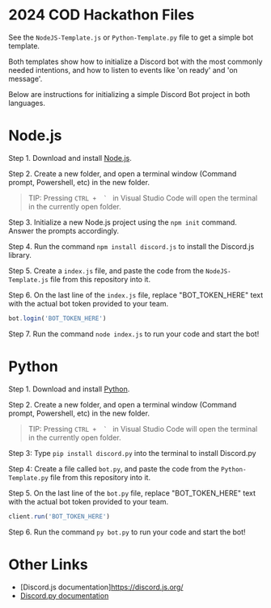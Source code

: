 # 2024 COD Hackathon Files

See the `NodeJS-Template.js` or `Python-Template.py` file to get a simple bot template.

Both templates show how to initialize a Discord bot with the most commonly needed intentions, and how to listen to events like 'on ready' and 'on message'.

Below are instructions for initializing a simple Discord Bot project in both languages.

# Node.js

Step 1. Download and install [Node.js](https://nodejs.org/en).

Step 2. Create a new folder, and open a terminal window (Command prompt, Powershell, etc) in the new folder.
> TIP: Pressing ``CTRL +  ` `` in Visual Studio Code will open the terminal in the currently open folder.

Step 3. Initialize a new Node.js project using the `npm init` command. Answer the prompts accordingly.

Step 4. Run the command `npm install discord.js` to install the Discord.js library.

Step 5. Create a `index.js` file, and paste the code from the `NodeJS-Template.js` file from this repository into it.

Step 6. On the last line of the `index.js` file, replace "BOT_TOKEN_HERE" text with the actual bot token provided to your team.
```js
bot.login('BOT_TOKEN_HERE')
```

Step 7. Run the command `node index.js` to run your code and start the bot!

# Python
Step 1. Download and install [Python](https://www.python.org/downloads/).

Step 2. Create a new folder, and open a terminal window (Command prompt, Powershell, etc) in the new folder.
> TIP: Pressing ``CTRL +  ` `` in Visual Studio Code will open the terminal in the currently open folder.

Step 3: Type `pip install discord.py` into the terminal to install Discord.py

Step 4: Create a file called `bot.py`, and paste the code from the `Python-Template.py` file from this repository into it.

Step 5. On the last line of the `bot.py` file, replace "BOT_TOKEN_HERE" text with the actual bot token provided to your team.
```js
client.run('BOT_TOKEN_HERE')
```

Step 6. Run the command `py bot.py` to run your code and start the bot!

# Other Links
- [Discord.js documentation]https://discord.js.org/
- [Discord.py documentation](https://discordpy.readthedocs.io/en/stable/)